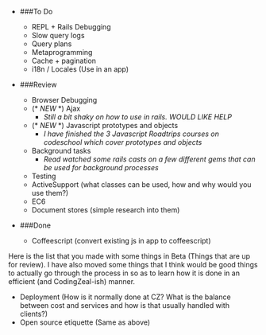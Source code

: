 - ###To Do
	- REPL + Rails Debugging
	- Slow query logs
	- Query plans
	- Metaprogramming
	- Cache + pagination
	- i18n / Locales (Use in an app)

- ###Review
	- Browser Debugging
	- (* *NEW* *) Ajax
		- *Still a bit shaky on how to use in rails. WOULD LIKE HELP*
	- (* *NEW* *) Javascript prototypes and objects
		- *I have finished the 3 Javascript Roadtrips courses on codeschool which cover prototypes and objects*
	- Background tasks
		- *Read watched some rails casts on a few different gems that can be used for background processes*
	- Testing
	- ActiveSupport (what classes can be used, how and why would you use them?)
	- EC6
	- Document stores (simple research into them)

- ###Done
	- Coffeescript (convert existing js in app to coffeescript)


Here is the list that you made with some things in Beta (Things that are up for review).
I have also moved some things that I think would be good things to actually go through the process in so as to learn how it is done in an efficient (and CodingZeal-ish) manner.

- Deployment (How is it normally done at CZ? What is the balance between cost and services and how is that usually handled with clients?)
- Open source etiquette (Same as above)
